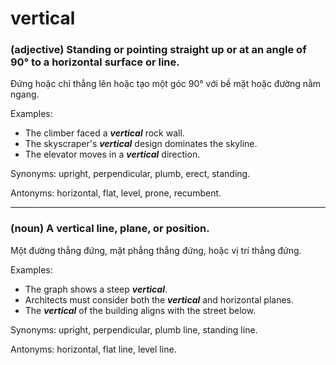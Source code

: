 # vertical

### (adjective) Standing or pointing straight up or at an angle of 90° to a horizontal surface or line.

Đứng hoặc chỉ thẳng lên hoặc tạo một góc 90° với bề mặt hoặc đường nằm ngang.

Examples:
- The climber faced a **_vertical_** rock wall.
- The skyscraper's **_vertical_** design dominates the skyline.
- The elevator moves in a **_vertical_** direction.

Synonyms: upright, perpendicular, plumb, erect, standing.

Antonyms: horizontal, flat, level, prone, recumbent.

---

### (noun) A vertical line, plane, or position.

Một đường thẳng đứng, mặt phẳng thẳng đứng, hoặc vị trí thẳng đứng.

Examples:
- The graph shows a steep **_vertical_**.
- Architects must consider both the **_vertical_** and horizontal planes.
- The **_vertical_** of the building aligns with the street below.

Synonyms: upright, perpendicular, plumb line, standing line.

Antonyms: horizontal, flat line, level line.
